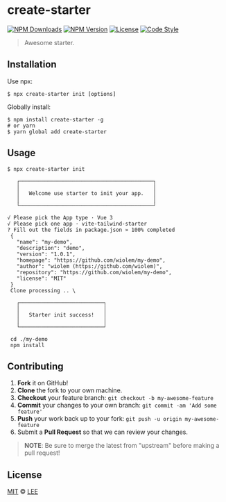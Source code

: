 # create-starter

[![NPM Downloads][downloads-img]][downloads-url]
[![NPM Version][version-img]][version-url]
[![License][license-img]][license-url]
[![Code Style][style-img]][style-url]

> Awesome starter.

## Installation

Use npx:

```shell
$ npx create-starter init [options]
```

Globally install:

```shell
$ npm install create-starter -g
# or yarn
$ yarn global add create-starter
```

## Usage

```shell
$ npx create-starter init

   ┌───────────────────────────────────────────┐
   │                                           │
   │   Welcome use starter to init your app.   │
   │                                           │
   └───────────────────────────────────────────┘

√ Please pick the App type · Vue 3
√ Please pick one app · vite-tailwind-starter        
? Fill out the fields in package.json » 100% completed
 {
   "name": "my-demo",
   "description": "demo",
   "version": "1.0.1",
   "homepage": "https://github.com/wiolem/my-demo",   
   "author": "wiolem (https://github.com/wiolem)",    
   "repository": "https://github.com/wiolem/my-demo", 
   "license": "MIT"
 }
 Clone processing .. \

   ┌───────────────────────────┐
   │                           │
   │   Starter init success!   │
   │                           │
   └───────────────────────────┘

 cd ./my-demo
 npm install

```

## Contributing

1. **Fork** it on GitHub!
2. **Clone** the fork to your own machine.
3. **Checkout** your feature branch: `git checkout -b my-awesome-feature`
4. **Commit** your changes to your own branch: `git commit -am 'Add some feature'`
5. **Push** your work back up to your fork: `git push -u origin my-awesome-feature`
6. Submit a **Pull Request** so that we can review your changes.

> **NOTE**: Be sure to merge the latest from "upstream" before making a pull request!

## License

[MIT](LICENSE) &copy; [LEE](https://wiolem.github.com)


[downloads-img]: https://img.shields.io/npm/dm/create-starter
[downloads-url]: https://npmjs.org/package/create-starter
[version-img]: https://img.shields.io/npm/v/create-starter
[version-url]: https://npmjs.org/package/create-starter
[license-img]: https://img.shields.io/github/license/wiolem/create-starter
[license-url]: https://github.com/wiolem/create-starter/blob/master/LICENSE
[style-img]: https://img.shields.io/badge/code_style-standard-brightgreen
[style-url]: https://standardjs.com
